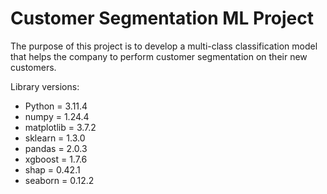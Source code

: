 # Customer Segmentation ML Project
The purpose of this project is to develop a multi-class classification model that helps the company to perform customer segmentation on their new customers.

Library versions:
- Python = 3.11.4
- numpy = 1.24.4
- matplotlib = 3.7.2
- sklearn = 1.3.0
- pandas = 2.0.3
- xgboost = 1.7.6
- shap = 0.42.1
- seaborn = 0.12.2
